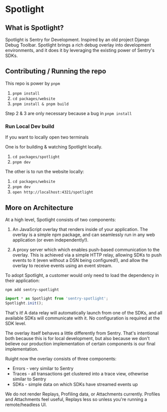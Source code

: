 # Spotlight

## What is Spotlight?

Spotlight is Sentry for Development. Inspired by an old project Django Debug Toolbar. Spotlight brings a rich debug
overlay into development environments, and it does it by leveraging the existing power of Sentry's SDKs.

## Contributing / Running the repo

This repo is power by `pnpm`

1. `pnpm install`
2. `cd packages/website`
3. `pnpm install & pnpm build`

Step 2 & 3 are only necessary because a bug in `pnpm install`

### Run Local Dev build

If you want to locally open two terminals

One is for building & watching Spotlight locally.

1. `cd packages/spotlight`
2. `pnpm dev`

The other is to run the website locally:

1. `cd packages/website`
2. `pnpm dev`
3. `open http://localhost:4321/spotlight`

## More on Architecture

At a high level, Spotlight consists of two components:

1. An JavaScript overlay that renders inside of your application. The overlay is a simple npm package, and can
   seamlessly run in any web application (or even independently!).

2. A proxy server which which enables push-based communication to the overlay. This is achieved via a simple HTTP relay,
   allowing SDKs to push events to it (even without a DSN being configured!), and allow the overlay to receive events
   using an event stream.

To adopt Spotlight, a customer would only need to load the dependency in their application:

```shell
npm add sentry-spotlight
```

```typescript
import * as Spotlight from 'sentry-spotlight';
Spotlight.init();
```

That's it! A data relay will automatically launch from one of the SDKs, and all available SDKs will communicate with it.
No configuration is required at the SDK level.

The overlay itself behaves a little differently from Sentry. That's intentional both because this is for local
development, but also because we don't believe our production implementation of certain components is our final
implementation.

Ruight now the overlay consists of three components:

- Errors - very similar to Sentry
- Traces - all transactions get clustered into a trace view, othewrise similar to Sentry
- SDKs - simple data on which SDKs have streamed events up

We do not render Replays, Profiling data, or Attachments currently. Profiles and Attachments feel useful, Replays less
so unless you're running a remote/headless UI.

